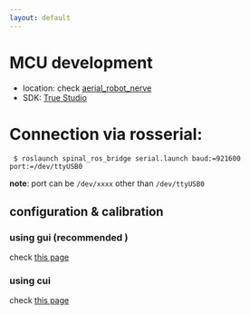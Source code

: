 ```yaml
---
layout: default
---
```



# MCU development
   - location: check [aerial_robot_nerve](https://github.com/tongtybj/aerial_robot/blob/master/aerial_robot_nerve/README.md)
   - SDK: [True Studio](MCU-development)

# Connection via rosserial:
` $ roslaunch spinal_ros_bridge serial.launch baud:=921600 port:=/dev/ttyUSB0`

**note**: port can be `/dev/xxxx` other than `/dev/ttyUSB0`

## configuration & calibration 

### using gui (recommended )
 check [this page](rqt)
### using cui
 check [this page](rosserial_cui)

